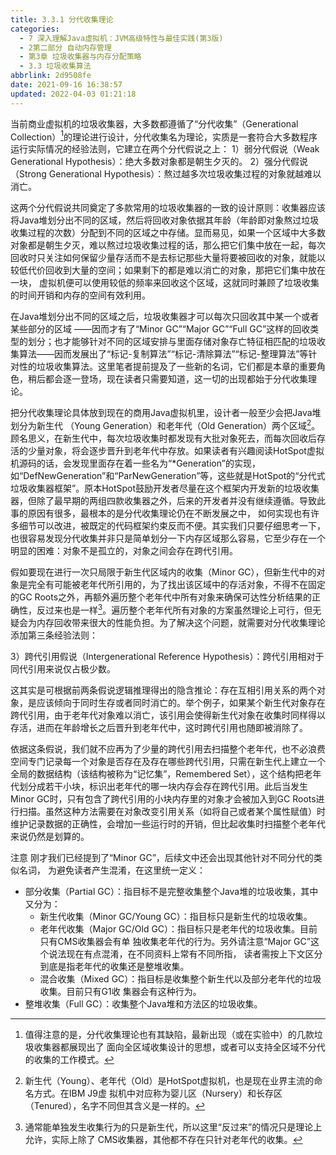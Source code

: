 ```yaml
---
title: 3.3.1 分代收集理论
categories: 
  - 7 深入理解Java虛拟机：JVM高级特性与最佳实践(第3版)
  - 2第二部分 自动内存管理
  - 第3章 垃圾收集器与内存分配策略
  - 3.3 垃圾收集算法
abbrlink: 2d9508fe
date: 2021-09-16 16:38:57
updated: 2022-04-03 01:21:18
---
```

当前商业虚拟机的垃圾收集器，大多数都遵循了“分代收集”（Generational Collection）[^1]的理论进行设计，分代收集名为理论，实质是一套符合大多数程序运行实际情况的经验法则，它建立在两个分代假说之上：
1）弱分代假说（Weak Generational Hypothesis）：绝大多数对象都是朝生夕灭的。 
2）强分代假说（Strong Generational Hypothesis）：熬过越多次垃圾收集过程的对象就越难以消亡。

这两个分代假说共同奠定了多款常用的垃圾收集器的一致的设计原则：收集器应该将Java堆划分出不同的区域，然后将回收对象依据其年龄（年龄即对象熬过垃圾收集过程的次数）分配到不同的区域之中存储。显而易见，如果一个区域中大多数对象都是朝生夕灭，难以熬过垃圾收集过程的话，那么把它们集中放在一起，每次回收时只关注如何保留少量存活而不是去标记那些大量将要被回收的对象，就能以较低代价回收到大量的空间；如果剩下的都是难以消亡的对象，那把它们集中放在一块， 虚拟机便可以使用较低的频率来回收这个区域，这就同时兼顾了垃圾收集的时间开销和内存的空间有效利用。

在Java堆划分出不同的区域之后，垃圾收集器才可以每次只回收其中某一个或者某些部分的区域 ——因而才有了“Minor GC”“Major GC”“Full GC”这样的回收类型的划分；也才能够针对不同的区域安排与里面存储对象存亡特征相匹配的垃圾收集算法——因而发展出了“标记-复制算法”“标记-清除算法”“标记-整理算法”等针对性的垃圾收集算法。这里笔者提前提及了一些新的名词，它们都是本章的重要角色，稍后都会逐一登场，现在读者只需要知道，这一切的出现都始于分代收集理论。

把分代收集理论具体放到现在的商用Java虚拟机里，设计者一般至少会把Java堆划分为新生代 （Young Generation）和老年代（Old Generation）两个区域[^2]。顾名思义，在新生代中，每次垃圾收集时都发现有大批对象死去，而每次回收后存活的少量对象，将会逐步晋升到老年代中存放。如果读者有兴趣阅读HotSpot虚拟机源码的话，会发现里面存在着一些名为“*Generation”的实现， 如“DefNewGeneration”和“ParNewGeneration”等，这些就是HotSpot的“分代式垃圾收集器框架”。原本HotSpot鼓励开发者尽量在这个框架内开发新的垃圾收集器，但除了最早期的两组四款收集器之外，后来的开发者并没有继续遵循。导致此事的原因有很多，最根本的是分代收集理论仍在不断发展之中， 如何实现也有许多细节可以改进，被既定的代码框架约束反而不便。其实我们只要仔细思考一下，也很容易发现分代收集并非只是简单划分一下内存区域那么容易，它至少存在一个明显的困难：对象不是孤立的，对象之间会存在跨代引用。

假如要现在进行一次只局限于新生代区域内的收集（Minor GC），但新生代中的对象是完全有可能被老年代所引用的，为了找出该区域中的存活对象，不得不在固定的GC Roots之外，再额外遍历整个老年代中所有对象来确保可达性分析结果的正确性，反过来也是一样[^3]。遍历整个老年代所有对象的方案虽然理论上可行，但无疑会为内存回收带来很大的性能负担。为了解决这个问题，就需要对分代收集理论添加第三条经验法则：

3）跨代引用假说（Intergenerational Reference Hypothesis）：跨代引用相对于同代引用来说仅占极少数。

这其实是可根据前两条假说逻辑推理得出的隐含推论：存在互相引用关系的两个对象，是应该倾向于同时生存或者同时消亡的。举个例子，如果某个新生代对象存在跨代引用，由于老年代对象难以消亡，该引用会使得新生代对象在收集时同样得以存活，进而在年龄增长之后晋升到老年代中，这时跨代引用也随即被消除了。

依据这条假说，我们就不应再为了少量的跨代引用去扫描整个老年代，也不必浪费空间专门记录每一个对象是否存在及存在哪些跨代引用，只需在新生代上建立一个全局的数据结构（该结构被称为“记忆集”，Remembered Set），这个结构把老年代划分成若干小块，标识出老年代的哪一块内存会存在跨代引用。此后当发生Minor GC时，只有包含了跨代引用的小块内存里的对象才会被加入到GC Roots进行扫描。虽然这种方法需要在对象改变引用关系（如将自己或者某个属性赋值）时维护记录数据的正确性，会增加一些运行时的开销，但比起收集时扫描整个老年代来说仍然是划算的。

注意 刚才我们已经提到了“Minor GC”，后续文中还会出现其他针对不同分代的类似名词， 为避免读者产生混淆，在这里统一定义：
- 部分收集（Partial GC）：指目标不是完整收集整个Java堆的垃圾收集，其中又分为：
  - 新生代收集（Minor GC/Young GC）：指目标只是新生代的垃圾收集。 
  - 老年代收集（Major GC/Old GC）：指目标只是老年代的垃圾收集。目前只有CMS收集器会有单 独收集老年代的行为。另外请注意“Major GC”这个说法现在有点混淆，在不同资料上常有不同所指， 读者需按上下文区分到底是指老年代的收集还是整堆收集。 
  - 混合收集（Mixed GC）：指目标是收集整个新生代以及部分老年代的垃圾收集。目前只有G1收 集器会有这种行为。
- 整堆收集（Full GC）：收集整个Java堆和方法区的垃圾收集。


[^1]: 值得注意的是，分代收集理论也有其缺陷，最新出现（或在实验中）的几款垃圾收集器都展现出了 面向全区域收集设计的思想，或者可以支持全区域不分代的收集的工作模式。 
[^2]: 新生代（Young）、老年代（Old）是HotSpot虚拟机，也是现在业界主流的命名方式。在IBM J9虚 拟机中对应称为婴儿区（Nursery）和长存区（Tenured），名字不同但其含义是一样的。 
[^3]: 通常能单独发生收集行为的只是新生代，所以这里“反过来”的情况只是理论上允许，实际上除了 CMS收集器，其他都不存在只针对老年代的收集。
